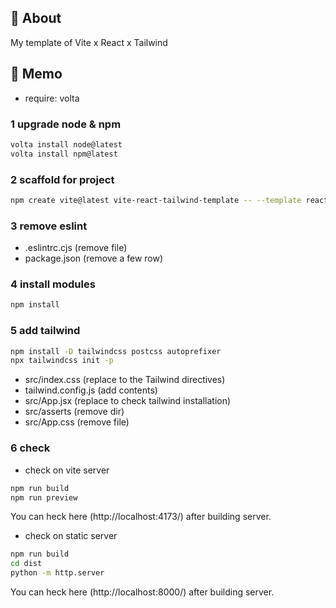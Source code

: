 ## 🚀 About

My template of Vite x React x Tailwind

## 📝 Memo

- require: volta

### 1 upgrade node & npm

```sh
volta install node@latest
volta install npm@latest
```

### 2 scaffold for project

```sh
npm create vite@latest vite-react-tailwind-template -- --template react
```

### 3 remove eslint

- .eslintrc.cjs (remove file)
- package.json (remove a few row)

### 4 install modules

```sh
npm install
```

### 5 add tailwind

```sh
npm install -D tailwindcss postcss autoprefixer
npx tailwindcss init -p
```

- src/index.css (replace to the Tailwind directives)
- tailwind.config.js (add contents)
- src/App.jsx (replace to check tailwind installation)
- src/asserts (remove dir)
- src/App.css (remove file)

### 6 check

- check on vite server

```sh
npm run build
npm run preview
```

You can heck here (http://localhost:4173/) after building server.

- check on static server

```sh
npm run build
cd dist
python -m http.server
```

You can heck here (http://localhost:8000/) after building server.
